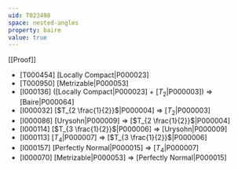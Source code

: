 ```yaml
---
uid: T023498
space: nested-angles
property: baire
value: true
---
```

[[Proof]]

* [T000454] [Locally Compact|P000023]
* [T000950] [Metrizable|P000053]
* [I000136] ([Locally Compact|P000023] + [$T_2$|P000003]) => [Baire|P000064]
* [I000032] [$T_{2 \frac{1}{2}}$|P000004] => [$T_2$|P000003]
* [I000086] [Urysohn|P000009] => [$T_{2 \frac{1}{2}}$|P000004]
* [I000114] [$T_{3 \frac{1}{2}}$|P000006] => [Urysohn|P000009]
* [I000113] [$T_4$|P000007] => [$T_{3 \frac{1}{2}}$|P000006]
* [I000157] [Perfectly Normal|P000015] => [$T_4$|P000007]
* [I000070] [Metrizable|P000053] => [Perfectly Normal|P000015]

